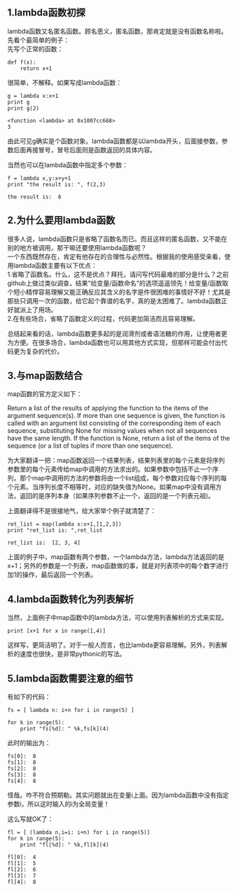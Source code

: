 ## 1.lambda函数初探
lambda函数又名匿名函数。顾名思义，匿名函数，那肯定就是没有函数名称啦。先看个最简单的例子：  
先写个正常的函数：  

```
def f(x):
    return x+1
```  

很简单，不解释。如果写成lambda函数：  

```
g = lambda x:x+1
print g
print g(2)
```  

```
<function <lambda> at 0x1007cc668>
3
```  

由此可见g确实是个函数对象。lambda函数都是以lambda开头，后面接参数，参数后面再接冒号，冒号后面则是函数返回的具体内容。  

当然也可以在lambda函数中指定多个参数：  

```
f = lambda x,y:x+y+1
print "the result is: ", f(2,3)
```  

```
the result is:  6
```  

## 2.为什么要用lambda函数
很多人说，lambda函数只是省略了函数名而已。而且这样的匿名函数，又不能在别的地方被调用，那干嘛还要使用lambda函数呢？  
一个东西既然存在，肯定有他存在的合理性与必然性。根据我的使用感受来看，使用lambda函数主要有以下优点：  
1.省略了函数名。什么，这不是优点？拜托，请问写代码最难的部分是什么？之前github上做过类似调查，结果"给变量/函数命名"的选项遥遥领先！给变量/函数取个短小精悍容易理解又能正确反应其含义的名字是件很困难的事情好不好！尤其是那些只调用一次的函数，给它起个靠谱的名字，真的是太困难了。lambda函数正好就派上了用场。  
2.在有些场合，省略了函数定义的过程，代码更加简洁而且容易理解。  

总结起来看的话，lambda函数更多起的是润滑剂或者语法糖的作用，让使用者更为方便。在很多场合，lambda函数也可以用其他方式实现，但那样可能会付出代码更为复杂的代价。  

## 3.与map函数结合
map函数的官方定义如下：  

Return a list of the results of applying the function to the items of the argument sequence(s).  If more than one sequence is given, the function is called with an argument list consisting of the corresponding item of each sequence, substituting None for missing values when not all sequences have the same length.  If the function is None, return a list of the items of the sequence (or a list of tuples if more than one 
 sequence).    
 
为大家翻译一把：map函数返回一个结果列表，结果列表里的每个元素是将序列参数里的每个元素传给map中调用的方法求出的。如果参数中包括不止一个序列，那个map中调用的方法的参数将由一个list组成，每个参数对应每个序列的每个元素。当序列长度不相等时，对应的缺失值为None。如果map中没有调用方法，返回的是序列本身（如果序列参数不止一个，返回的是一个列表元祖)。  
  
上面翻译得不是很接地气，给大家举个例子就清楚了：  

```
ret_list = map(lambda x:x+1,[1,2,3])
print "ret_list is: ",ret_list
```  

```
ret_list is:  [2, 3, 4]
```  

上面的例子中，map函数有两个参数，一个lambda方法，lambda方法返回的是x+1；另外的参数是一个列表，map函数做的事，就是对列表项中的每个数字进行加1的操作，最后返回一个列表。  

## 4.lambda函数转化为列表解析
当然，上面例子中map函数中的lambda方法，可以使用列表解析的方式来实现。  

```
print [x+1 for x in range(1,4)]
```  

这样写，更简洁明了。对于一般人而言，也比lambda更容易理解。另外，列表解析的速度也很快，是非常pythonic的写法。  

## 5.lambda函数需要注意的细节
有如下的代码：  

```
fs = [ lambda n: i+n for i in range(5) ]

for k in range(5):
    print "fs[%d]: " %k,fs[k](4)
```  

此时的输出为：  

```
fs[0]:  8
fs[1]:  8
fs[2]:  8
fs[3]:  8
fs[4]:  8
```  

怪哉。咋不符合预期勒。其实问题就出在变量i上面。因为lambda函数中没有指定参数i，所以这时输入的i为全局变量！  

这么写就OK了：  

```
fl = [ (lambda n,i=i: i+n) for i in range(5)]
for k in range(5):
    print "fl[%d]: " %k,fl[k](4)
```  

```
fl[0]:  4
fl[1]:  5
fl[2]:  6
fl[3]:  7
fl[4]:  8
```  
